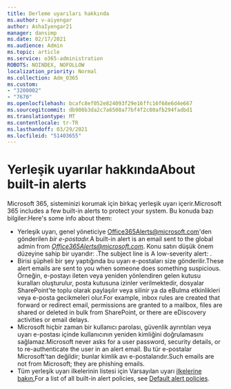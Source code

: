 ```yaml
---
title: Derleme uyarıları hakkında
ms.author: v-aiyengar
author: AshaIyengar21
manager: dansimp
ms.date: 02/17/2021
ms.audience: Admin
ms.topic: article
ms.service: o365-administration
ROBOTS: NOINDEX, NOFOLLOW
localization_priority: Normal
ms.collection: Adm_O365
ms.custom:
- "3200002"
- "7670"
ms.openlocfilehash: bcafc8ef052e824093f29e16ffc16f68e6d4e667
ms.sourcegitcommit: db908b3da2c7a6508a77bf4f2c80afb294fadbd1
ms.translationtype: MT
ms.contentlocale: tr-TR
ms.lasthandoff: 03/29/2021
ms.locfileid: "51403655"
---
```

# <a name="about-built-in-alerts"></a><span data-ttu-id="bf6c4-102">Yerleşik uyarılar hakkında</span><span class="sxs-lookup"><span data-stu-id="bf6c4-102">About built-in alerts</span></span>

<span data-ttu-id="bf6c4-103">Microsoft 365, sisteminizi korumak için birkaç yerleşik uyarı içerir.</span><span class="sxs-lookup"><span data-stu-id="bf6c4-103">Microsoft 365 includes a few built-in alerts to protect your system.</span></span> <span data-ttu-id="bf6c4-104">Bu konuda bazı bilgiler:</span><span class="sxs-lookup"><span data-stu-id="bf6c4-104">Here's some info about them:</span></span>

- <span data-ttu-id="bf6c4-105">Yerleşik uyarı, genel yöneticiye Office365Alerts@microsoft.com'den gönderilen *bir e-postadır.*</span><span class="sxs-lookup"><span data-stu-id="bf6c4-105">A built-in alert is an email sent to the global admin from *Office365Alerts@microsoft.com*.</span></span> <span data-ttu-id="bf6c4-106">Konu satırı düşük önem düzeyine sahip bir uyarıdır: <name of alert policy> .</span><span class="sxs-lookup"><span data-stu-id="bf6c4-106">The subject line is A low-severity alert: <name of alert policy>.</span></span>
- <span data-ttu-id="bf6c4-107">Birisi şüpheli bir şey yaptığında bu uyarı e-postaları size gönderilir.</span><span class="sxs-lookup"><span data-stu-id="bf6c4-107">These alert emails are sent to you when someone does something suspicious.</span></span> <span data-ttu-id="bf6c4-108">Örneğin, e-postayı ileten veya yeniden yönlendiren gelen kutusu kuralları oluşturulur, posta kutusuna izinler verilmektedir, dosyalar SharePoint'te toplu olarak paylaşılır veya silinir ya da eBulma etkinlikleri veya e-posta gecikmeleri olur.</span><span class="sxs-lookup"><span data-stu-id="bf6c4-108">For example, inbox rules are created that forward or redirect email, permissions are granted to a mailbox, files are shared or deleted in bulk from SharePoint, or there are eDiscovery activities or email delays.</span></span>
- <span data-ttu-id="bf6c4-109">Microsoft hiçbir zaman bir kullanıcı parolası, güvenlik ayrıntıları veya uyarı e-postası içinde kullanıcının yeniden kimliğini doğrulamasını sağlamaz.</span><span class="sxs-lookup"><span data-stu-id="bf6c4-109">Microsoft never asks for a user password, security details, or to re-authenticate the user in an alert email.</span></span> <span data-ttu-id="bf6c4-110">Bu tür e-postalar Microsoft'tan değildir; bunlar kimlik avı e-postalarıdır.</span><span class="sxs-lookup"><span data-stu-id="bf6c4-110">Such emails are not from Microsoft; they are phishing emails.</span></span>
- <span data-ttu-id="bf6c4-111">Tüm yerleşik uyarı ilkelerinin listesi için Varsayılan uyarı [ilkelerine bakın.](https://go.microsoft.com/fwlink/?linkid=2103170)</span><span class="sxs-lookup"><span data-stu-id="bf6c4-111">For a list of all built-in alert policies, see [Default alert policies](https://go.microsoft.com/fwlink/?linkid=2103170).</span></span>